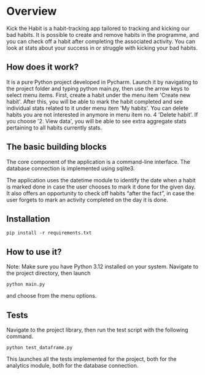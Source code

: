 # Overview

Kick the Habit is a habit-tracking app tailored to tracking and kicking our bad habits. It is possible to create and remove habits in the programme, and you can check off a habit after completing the associated activity. You can look at stats about your success in or struggle with kicking your bad habits.

## How does it work?

It is a pure Python project developed in Pycharm.
Launch it by navigating to the project folder and typing python main.py, then use the arrow keys to select menu items.
First, create a habit under the menu item 'Create new habit'.
After this, you will be able to mark the habit completed and see individual stats related to it under menu item 'My habits'. You can delete habits you are not interested in anymore in menu item no. 4 'Delete habit'. If you choose '2. View data', you will be able to see extra aggregate stats pertaining to all habits currently stats.

## The basic building blocks

The core component of the application is a command-line interface. The database connection is implemented using sqlite3.

The application uses the datetime module to identify the date when a habit is marked done in case the user chooses to mark it done for the given day. It also offers an opportunity to check off habits “after the fact”, in case the user forgets to mark an activity completed on the day it is done.

## Installation

```shell
pip install -r requirements.txt
```

## How to use it?

Note: Make sure you have Python 3.12 installed on your system.
Navigate to the project directory, then launch
```shell
python main.py
```
and choose from the menu options.

## Tests
Navigate to the project library, then run the test script with the following command.
```shell
python test_dataframe.py
```
This launches all the tests implemented for the project, both for the analytics module, both for the database connection.